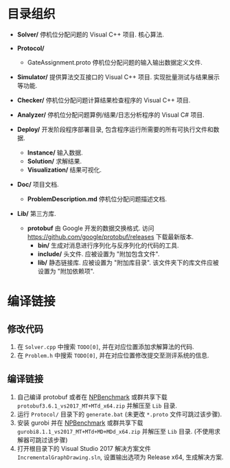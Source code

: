 # 目录组织

- **Solver/**
  停机位分配问题的 Visual C++ 项目.
  核心算法.

- **Protocol/**
  - GateAssignment.proto
    停机位分配问题的输入输出数据定义文件.

- **Simulator/**
  提供算法交互接口的 Visual C++ 项目.
  实现批量测试与结果展示等功能.

- **Checker/**
  停机位分配问题计算结果检查程序的 Visual C++ 项目.

- **Analyzer/**
  停机位分配问题算例/结果/日志分析程序的 Visual C# 项目.

- **Deploy/**
  开发阶段程序部署目录, 包含程序运行所需要的所有可执行文件和数据.
  - **Instance/**
    输入数据.
  - **Solution/**
    求解结果.
  - **Visualization/**
    结果可视化.

- **Doc/**
  项目文档.
  - **ProblemDescription.md**
    停机位分配问题描述文档.

- **Lib/**
  第三方库.
  - **protobuf**
    由 Google 开发的数据交换格式.
    访问 https://github.com/google/protobuf/releases 下载最新版本.
    - **bin/**
      生成对消息进行序列化与反序列化的代码的工具.
    - **include/**
      头文件. 应被设置为 "附加包含文件".
    - **lib/**
      静态链接库. 应被设置为 "附加库目录".
      该文件夹下的库文件应被设置为 "附加依赖项".



# 编译链接

## 修改代码

1. 在 `Solver.cpp` 中搜索 `TODO[0]`, 并在对应位置添加求解算法的代码.
2. 在 `Problem.h` 中搜索 `TODO[0]`, 并在对应位置修改提交至测评系统的信息.


## 编译链接

1. 自己编译 protobuf 或者在 [NPBenchmark](https://github.com/HUST-Smart/NPBenchmark/releases/tag/v1.0) 或群共享下载 `protobuf3.6.1_vs2017_MT+MTd_x64.zip` 并解压至 `Lib` 目录.
2. 运行 `Protocol/` 目录下的 `generate.bat` (未更改 `*.proto` 文件可跳过该步骤).
3. 安装 gurobi 并在 [NPBenchmark](https://github.com/HUST-Smart/NPBenchmark/releases/tag/v1.0) 或群共享下载 `gurobi8.1.1_vs2017_MT+MTd+MD+MDd_x64.zip` 并解压至 `Lib` 目录. (不使用求解器可跳过该步骤)
4. 打开根目录下的 Visual Studio 2017 解决方案文件 `IncrementalGraphDrawing.sln`, 设置输出选项为 Release x64, 生成解决方案.
